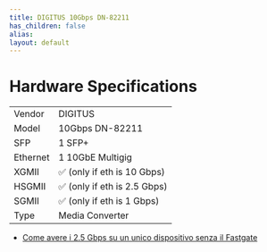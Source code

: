 ```yaml
---
title: DIGITUS 10Gbps DN-82211
has_children: false
alias:
layout: default
---
```


# Hardware Specifications

|          |                              |
| -------- | ---------------------------- |
| Vendor   | DIGITUS                      |
| Model    | 10Gbps DN-82211              |
| SFP      | 1 SFP+                       |
| Ethernet | 1 10GbE Multigig             |
| XGMII    | ✅ (only if eth is 10 Gbps)  |
| HSGMII   | ✅ (only if eth is 2.5 Gbps) |
| SGMII    | ✅ (only if eth is 1 Gbps)   |
| Type     | Media Converter              |

- [Come avere i 2.5 Gbps su un unico dispositivo senza il Fastgate](https://forum.fibra.click/d/17836-come-avere-i-25-gbps-su-un-unico-dispositivo-senza-il-fastgate)
